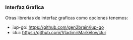 ### Interfaz Grafica

Otras librerias de interfaz graficas como opciones tenemos: 

- iup-go: https://github.com/gen2brain/iup-go
- clui: https://github.com/VladimirMarkelov/clui

